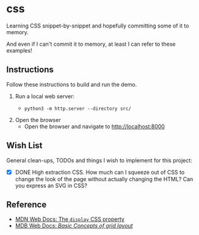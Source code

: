 # css

Learning CSS snippet-by-snippet and hopefully committing some of it to memory.

And even if I can't commit it to memory, at least I can refer to these examples!


## Instructions

Follow these instructions to build and run the demo.

1. Run a local web server:
    * ```shell
      python3 -m http.server --directory src/
      ```
2. Open the browser
    * Open the browser and navigate to <http://localhost:8000>


## Wish List

General clean-ups, TODOs and things I wish to implement for this project:

* [x] DONE High extraction CSS. How much can I squeeze out of CSS to change the look of the page without actually changing
  the HTML? Can you express an SVG in CSS?


## Reference

* [MDN Web Docs: The `display` CSS property](https://developer.mozilla.org/en-US/docs/Web/CSS/display)
* [MDB Web Docs: *Basic Concepts of grid layout*](https://developer.mozilla.org/en-US/docs/Web/CSS/CSS_Grid_Layout/Basic_Concepts_of_Grid_Layout)
